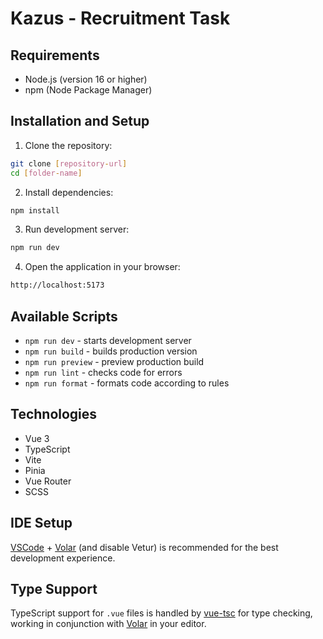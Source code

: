 # Kazus - Recruitment Task

## Requirements

- Node.js (version 16 or higher)
- npm (Node Package Manager)

## Installation and Setup

1. Clone the repository:

```bash
git clone [repository-url]
cd [folder-name]
```

2. Install dependencies:

```bash
npm install
```

3. Run development server:

```bash
npm run dev
```

4. Open the application in your browser:

```bash
http://localhost:5173
```

## Available Scripts

- `npm run dev` - starts development server
- `npm run build` - builds production version
- `npm run preview` - preview production build
- `npm run lint` - checks code for errors
- `npm run format` - formats code according to rules

## Technologies

- Vue 3
- TypeScript
- Vite
- Pinia
- Vue Router
- SCSS

## IDE Setup

[VSCode](https://code.visualstudio.com/) + [Volar](https://marketplace.visualstudio.com/items?itemName=Vue.volar) (and disable Vetur) is recommended for the best development experience.

## Type Support

TypeScript support for `.vue` files is handled by [vue-tsc](https://github.com/johnsoncodehk/volar/tree/master/packages/vue-tsc) for type checking, working in conjunction with [Volar](https://marketplace.visualstudio.com/items?itemName=Vue.volar) in your editor.
